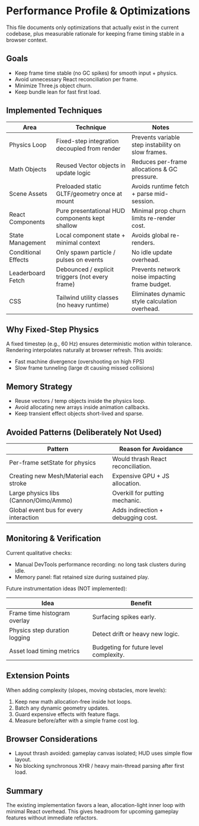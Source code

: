 # Performance Profile & Optimizations

This file documents only optimizations that actually exist in the current codebase, plus measurable rationale for keeping frame timing stable in a browser context.

## Goals

- Keep frame time stable (no GC spikes) for smooth input + physics.
- Avoid unnecessary React reconciliation per frame.
- Minimize Three.js object churn.
- Keep bundle lean for fast first load.

## Implemented Techniques

| Area | Technique | Notes |
|------|----------|-------|
| Physics Loop | Fixed-step integration decoupled from render | Prevents variable step instability on slow frames. |
| Math Objects | Reused Vector objects in update logic | Reduces per-frame allocations & GC pressure. |
| Scene Assets | Preloaded static GLTF/geometry once at mount | Avoids runtime fetch + parse mid-session. |
| React Components | Pure presentational HUD components kept shallow | Minimal prop churn limits re-render cost. |
| State Management | Local component state + minimal context | Avoids global re-renders. |
| Conditional Effects | Only spawn particle / pulses on events | No idle update overhead. |
| Leaderboard Fetch | Debounced / explicit triggers (not every frame) | Prevents network noise impacting frame budget. |
| CSS | Tailwind utility classes (no heavy runtime) | Eliminates dynamic style calculation overhead. |

## Why Fixed-Step Physics

A fixed timestep (e.g., 60 Hz) ensures deterministic motion within tolerance. Rendering interpolates naturally at browser refresh. This avoids:

- Fast machine divergence (overshooting on high FPS)
- Slow frame tunneling (large dt causing missed collisions)

## Memory Strategy

- Reuse vectors / temp objects inside the physics loop.
- Avoid allocating new arrays inside animation callbacks.
- Keep transient effect objects short-lived and sparse.

## Avoided Patterns (Deliberately Not Used)

| Pattern | Reason for Avoidance |
|---------|----------------------|
| Per-frame setState for physics | Would thrash React reconciliation. |
| Creating new Mesh/Material each stroke | Expensive GPU + JS allocation. |
| Large physics libs (Cannon/Oimo/Ammo) | Overkill for putting mechanic. |
| Global event bus for every interaction | Adds indirection + debugging cost. |

## Monitoring & Verification

Current qualitative checks:

- Manual DevTools performance recording: no long task clusters during idle.
- Memory panel: flat retained size during sustained play.

Future instrumentation ideas (NOT implemented):

| Idea | Benefit |
|------|---------|
| Frame time histogram overlay | Surfacing spikes early. |
| Physics step duration logging | Detect drift or heavy new logic. |
| Asset load timing metrics | Budgeting for future level complexity. |

## Extension Points

When adding complexity (slopes, moving obstacles, more levels):

1. Keep new math allocation-free inside hot loops.
2. Batch any dynamic geometry updates.
3. Guard expensive effects with feature flags.
4. Measure before/after with a simple frame cost log.

## Browser Considerations

- Layout thrash avoided: gameplay canvas isolated; HUD uses simple flow layout.
- No blocking synchronous XHR / heavy main-thread parsing after first load.

## Summary

The existing implementation favors a lean, allocation-light inner loop with minimal React overhead. This gives headroom for upcoming gameplay features without immediate refactors.

